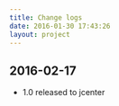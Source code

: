 ```yaml
---
title: Change logs
date: 2016-01-30 17:43:26
layout: project
---
```


## 2016-02-17
- 1.0 released to jcenter

